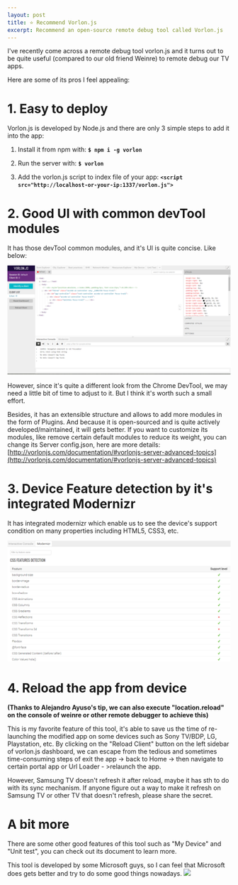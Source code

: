 ```yaml
---
layout: post
title: ⭐ Recommend Vorlon.js
excerpt: Recommend an open-source remote debug tool called Vorlon.js
---
```

I've recently come across a remote debug tool vorlon.js and it turns out to be quite useful (compared to our old friend Weinre) to remote debug our TV apps.

Here are some of its pros I feel appealing:

# 1. Easy to deploy
Vorlon.js is developed by Node.js and there are only 3 simple steps to add it into the app:

1. Install it from npm with:   **`$ npm i -g vorlon`**

2. Run the server with:        **`$ vorlon`**

3. Add the vorlon.js script to index file of your app:    **`<script src="http://localhost-or-your-ip:1337/vorlon.js">`**
   
# 2. Good UI with common devTool modules

It has those devTool common modules, and it's UI is quite concise. Like below:

![](https://raw.githubusercontent.com/Williammer/Williammer.github.io/master/images/20160425-shot1.PNG)

However, since it's quite a different look from the Chrome DevTool, we may need a little bit of time to adjust to it. But I think it's worth such a small effort. 

Besides, it has an extensible structure and allows to add more modules in the form of Plugins. And because it is open-sourced and is quite actively developed/maintained, it will gets better.
If you want to customize its modules, like remove certain default modules to reduce its weight, you can change its Server config.json, here are more details: [http://vorlonjs.com/documentation/#vorlonjs-server-advanced-topics](http://vorlonjs.com/documentation/#vorlonjs-server-advanced-topics)
 
# 3. Device Feature detection by it's integrated Modernizr  
It has integrated modernizr which enable us to see the device's support condition on many properties including HTML5, CSS3, etc.

![](https://raw.githubusercontent.com/Williammer/Williammer.github.io/master/images/20160425-shot2.PNG)

# 4. Reload the app from device
**(Thanks to Alejandro Ayuso's tip, we can also execute "location.reload" on the console of weinre or other remote debugger to achieve this)**

This is my favorite feature of this tool, it's able to save us the time of re-launching the modified app on some devices such as Sony TV/BDP, LG, Playstation, etc. By clicking on the "Reload Client" button on the left sidebar of vorlon.js dashboard, we can escape from the tedious and sometimes time-consuming steps of exit the app -> back to Home -> then navigate to certain portal app or Url Loader - >relaunch the app.

However, Samsung TV doesn't refresh it after reload, maybe it has sth to do with its sync mechanism. If anyone figure out a way to make it refresh on Samsung TV or other TV that doesn't refresh, please share the secret.

# A bit more
There are some other good features of this tool such as "My Device" and "Unit test", you can check out its document to learn more.

This tool is developed by some Microsoft guys, so I can feel that Microsoft does gets better and try to do some good things nowadays. <img src='https://assets-cdn.github.com/images/icons/emoji/unicode/1f609.png' height='22' />
